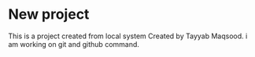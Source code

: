 #  New project
This is a project created from local system
Created by Tayyab Maqsood. i am working on git and github command.
